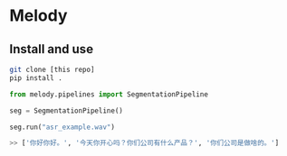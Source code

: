 # Melody

## Install and use
```bash
git clone [this repo]
pip install .
```

```python
from melody.pipelines import SegmentationPipeline

seg = SegmentationPipeline()

seg.run("asr_example.wav")

>> ['你好你好。', '今天你开心吗？你们公司有什么产品？', '你们公司是做啥的。']
```